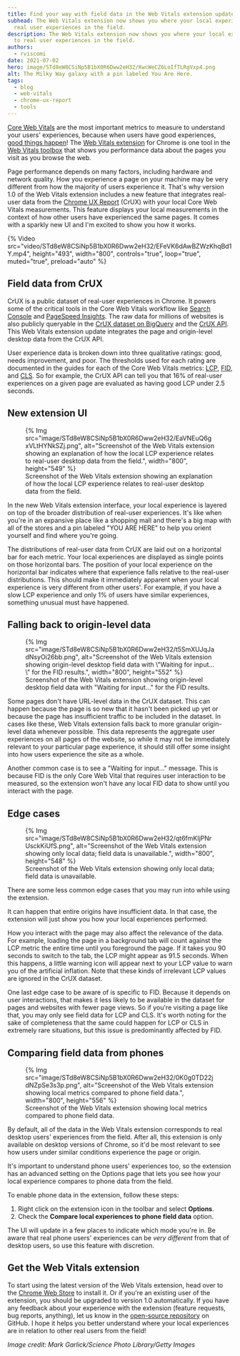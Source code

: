 ```yaml
---
title: Find your way with field data in the Web Vitals extension update
subhead: The Web Vitals extension now shows you where your local experiences are in relation to
  real user experiences in the field.
description: The Web Vitals extension now shows you where your local experiences are in relation
  to real user experiences in the field.
authors:
  - rviscomi
date: 2021-07-02
hero: image/STd8eW8CSiNp5B1bX0R6Dww2eH32/KwcWeCZ6LoIfTLRgVxp4.png
alt: The Milky Way galaxy with a pin labeled You Are Here.
tags:
  - blog
  - web-vitals
  - chrome-ux-report
  - tools
---
```


[Core Web Vitals](/vitals) are the most important metrics to measure to
understand your users' experiences, because when users have good experiences,
[good things happen](https://wpostats.com/)! The [Web Vitals extension](https://chrome.google.com/webstore/detail/web-vitals/ahfhijdlegdabablpippeagghigmibma?hl=en)
for Chrome is one tool in the [Web Vitals toolbox](/vitals-tools/) that shows you
performance data about the pages you visit as you browse the web.

Page performance depends on many factors, including hardware and network quality. How
you experience a page on your machine may be very different from how the majority of users
experience it. That's why version 1.0 of the Web Vitals extension includes a new feature
that integrates real-user data from the [Chrome UX Report](/chrome-ux-report/) (CrUX)
with your local Core Web Vitals measurements. This feature displays your local measurements
in the context of how other users have experienced the same pages. It comes with
a sparkly new UI and I'm excited to show you how it works.

{% Video
  src="video/STd8eW8CSiNp5B1bX0R6Dww2eH32/EFeVK6dAwBZWzKhqBd1Y.mp4",
  height="493",
  width="800",
  controls="true",
  loop="true",
  muted="true",
  preload="auto" %}

## Field data from CrUX

CrUX is a public dataset of real-user experiences in Chrome. It powers some of the critical tools
in the Core Web Vitals workflow like [Search Console](https://support.google.com/webmasters/answer/9205520#about_data)
and [PageSpeed Insights](https://developers.google.com/speed/docs/insights/v5/about#crux).
The raw data for millions of websites is also publicly queryable in the [CrUX dataset on BigQuery](https://developer.chrome.com/blog/chrome-ux-report-bigquery)
and the [CrUX API](https://developer.chrome.com/blog/chrome-ux-report-api). This Web Vitals extension update
integrates the page and origin-level desktop data from the CrUX API.

User experience data is broken down into three qualitative ratings: good, needs improvement, and poor.
The thresholds used for each rating are documented in the guides for each of the Core Web Vitals
metrics: [LCP](/lcp/#what-is-lcp), [FID](/fid/#what-is-fid), and
[CLS](/cls/#what-is-a-good-cls-score). So for example, the CrUX API can tell you that
16% of real-user experiences on a given page are evaluated as having good
<span style="white-space: nowrap;">LCP under 2.5</span> seconds.

## New extension UI

<figure>
{% Img src="image/STd8eW8CSiNp5B1bX0R6Dww2eH32/EaVNEuQ6gxVLtHYNkSZj.png", alt="Screenshot of the
Web Vitals extension showing an explanation of how the local LCP experience relates to real-user
desktop data from the field.", width="800", height="549" %}
  <figcaption>
    Screenshot of the Web Vitals extension showing an explanation of how the local LCP experience
    relates to real-user desktop data from the field.
  </figcaption>
</figure>

In the new Web Vitals extension interface, your local experience is layered on
top of the broader distribution of real-user experiences. It's like when you're in an expansive
place like a shopping mall and there's a big map with all of the stores and a pin labeled
"YOU ARE HERE" to help you orient yourself and find where you're going.

The distributions of real-user data from CrUX are laid out on a horizontal bar for each metric.
Your local experiences are displayed as single points on those horizontal bars. The position of
your local experience on the horizontal bar indicates where that experience falls relative to the
real-user distributions. This should make it immediately apparent when your local
experience is very different from other users'. For example, if you have a slow LCP experience and
only 1% of users have similar experiences, something unusual must have happened.

## Falling back to origin-level data

<figure>
{% Img src="image/STd8eW8CSiNp5B1bX0R6Dww2eH32/t5SmXUJqJadNsyOi26bb.png", alt="Screenshot of the
Web Vitals extension showing origin-level desktop field data with \"Waiting for input…\" for the
FID results.", width="800", height="552" %}
  <figcaption>
    Screenshot of the Web Vitals extension showing origin-level desktop field data with
    "Waiting for input…" for the FID results.
  </figcaption>
</figure>

Some pages don't have URL-level data in the CrUX dataset. This can happen
because the page is so new that it hasn't been picked up yet or because the page has insufficient
traffic to be included in the dataset. In cases like these, Web Vitals extension falls back to more
granular origin-level data whenever possible. This data represents the aggregate user experiences
on all pages of the website, so while it may not be immediately relevant to your particular page
experience, it should still offer some insight into how users experience the site as a whole.

Another common case is to see a "Waiting for input&hellip;" message. This is because FID is the only
Core Web Vital that requires user interaction to be measured, so the extension won't have any local FID data
to show until you interact with the page.

## Edge cases

<figure>
{% Img src="image/STd8eW8CSiNp5B1bX0R6Dww2eH32/qt6fmKIjPNrUsckKiUfS.png", alt="Screenshot of the
Web Vitals extension showing only local data; field data is unavailable.",
width="800", height="548" %}
  <figcaption>
    Screenshot of the Web Vitals extension showing only local data; field data is unavailable.
  </figcaption>
</figure>

There are some less common edge cases that you may run into while using the extension.

It can happen that entire origins have insufficient data. In that case, the extension will just show you
how your local experiences performed.

How you interact with the page may also affect the relevance of the data. For example, loading the
page in a background tab will count against the LCP metric the entire time until you foreground the page.
If it takes you 90 seconds to switch to the tab, the LCP might appear as 91.5 seconds. When this happens, a little
warning icon will appear next to your LCP value to warn you of the artificial inflation. Note that
these kinds of irrelevant LCP values are ignored in the CrUX dataset.

One last edge case to be aware of is specific to FID. Because it depends on user interactions, that makes it
less likely to be available in the dataset for pages and websites with fewer page views. So if you're
visiting a page like that, you may only see field data for LCP and CLS. It's worth noting for the
sake of completeness that the same could happen for LCP or CLS in extremely rare situations, but
this issue is predominantly affected by FID.

## Comparing field data from phones

<figure>
{% Img src="image/STd8eW8CSiNp5B1bX0R6Dww2eH32/0K0g0TD22jdNZpSe3s3p.png", alt="Screenshot of the
Web Vitals extension showing local metrics compared to phone field data.",
width="800", height="556" %}
  <figcaption>
    Screenshot of the Web Vitals extension showing local metrics compared to phone field data.
  </figcaption>
</figure>

By default, all of the data in the Web Vitals extension corresponds to real desktop users'
experiences from the field. After all, this extension is only available on desktop versions of
Chrome, so it'd be most relevant to see how users under similar conditions experience the
page or origin.

It's important to understand phone users' experiences too, so the extension has an advanced setting on
the Options page that lets you see how your local experience compares to phone data from the field.

To enable phone data in the extension, follow these steps:

1. Right click on the extension icon in the toolbar and select **Options**.
2. Check the **Compare local experiences to phone field data** option.

The UI will update in a few places to indicate which mode you're in. Be aware that real phone
users' experiences can be _very different_ from that of desktop users, so use this feature with discretion.

## Get the Web Vitals extension

To start using the latest version of the Web Vitals extension, head over to the
[Chrome Web Store](https://chrome.google.com/webstore/detail/web-vitals/ahfhijdlegdabablpippeagghigmibma?hl=en)
to install it. Or if you're an existing user of the extension, you should be upgraded to
version 1.0 automatically. If you have any feedback about your experience with the extension
(feature requests, bug reports, anything), let us know in the
[open-source repository](https://github.com/GoogleChrome/web-vitals-extension) on GitHub.
I hope it helps you better understand where your local experiences are in relation to other
real users from the field!

_Image credit: Mark Garlick/Science Photo Library/Getty Images_

